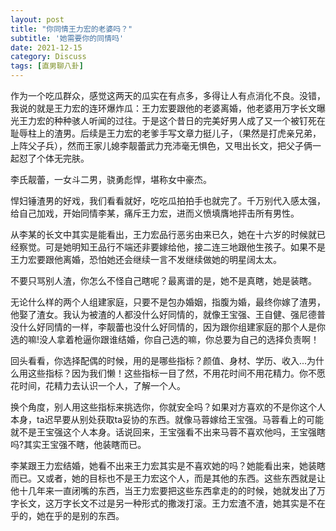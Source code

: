 ```yaml
---
layout: post
title: "你同情王力宏的老婆吗？"
subtitle: '她需要你的同情吗'
date: 2021-12-15
category: Discuss
tags: [直男聊八卦]
---
```


作为一个吃瓜群众，感觉这两天的瓜实在有点多，多得让人有点消化不良。没错，我说的就是王力宏的连环爆炸瓜：王力宏要跟他的老婆离婚，他老婆用万字长文曝光王力宏的种种骇人听闻的过往。于是这个昔日的完美好男人成了又一个被钉死在耻辱柱上的渣男。后续是王力宏的老爹手写文章力挺儿子，（果然是打虎亲兄弟，上阵父子兵），然而王家儿媳李靓蕾武力充沛毫无惧色，又甩出长文，把父子俩一起怼了个体无完肤。

李氏靓蕾，一女斗二男，骁勇彪悍，堪称女中豪杰。

悍妇锤渣男的好戏，我们看看就好，吃吃瓜拍拍手也就完了。千万别代入感太强，给自己加戏，开始同情李某，痛斥王力宏，进而义愤填膺地抨击所有男性。

从李某的长文中其实是能看出，王力宏品行恶劣由来已久，她在十六岁的时候就已经察觉。可是她明知王品行不端还非要嫁给他，接二连三地跟他生孩子。如果不是王力宏要跟他离婚，恐怕她还会继续一言不发继续做她的明星阔太太。

不要只骂别人渣，你怎么不怪自己瞎呢？最离谱的是，她不是真瞎，她是装瞎。

无论什么样的两个人组建家庭，只要不是包办婚姻，指腹为婚，最终你嫁了渣男，他娶了渣女。我认为被渣的人都没什么好同情的，就像王宝强、王自健、强尼德普没什么好同情的一样，李靓蕾也没什么好同情的，因为跟你组建家庭的那个人是你选的嘛!没人拿着枪逼你跟谁结婚，你自己选的嘛，你总要为自己的选择负责啊！

回头看看，你选择配偶的时候，用的是哪些指标？颜值、身材、学历、收入...为什么用这些指标？因为我们懒！这些指标一目了然，不用花时间不用花精力。你不愿花时间，花精力去认识一个人，了解一个人。

换个角度，别人用这些指标来挑选你，你就安全吗？如果对方喜欢的不是你这个人本身，ta迟早要从别处获取ta妥协的东西。就像马蓉嫁给王宝强。马蓉看上的可能就不是王宝强这个人本身。话说回来，王宝强看不出来马蓉不喜欢他吗，王宝强瞎吗?其实王宝强不瞎，他装瞎而已。

李某跟王力宏结婚，她看不出来王力宏其实是不喜欢她的吗？她能看出来，她装瞎而已。又或者，她的目标也不是王力宏这个人，而是其他的东西。这些东西就是让他十几年来一直闭嘴的东西，当王力宏要把这些东西拿走的的时候，她就发出了万字长文，这万字长文不过是另一种形式的撒泼打滚。王力宏渣不渣，她其实是不在乎的，她在乎的是别的东西。